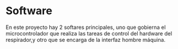 # Software

En este proyecto hay 2 softares principales, uno que gobierna el microcontrolador que realiza las tareas de control del hardware del respirador,y otro que se encarga de la interfaz hombre máquina.
